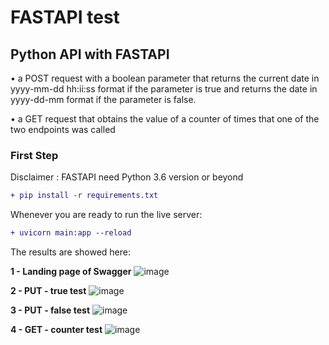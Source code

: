 # **FASTAPI test**

## **Python API with FASTAPI**

• a POST request with a boolean parameter that returns the current date in yyyy-mm-dd hh:ii:ss format if the parameter is true and returns the date in yyyy-dd-mm format if the parameter is false.


• a GET request that obtains the value of a counter of times that one of the two endpoints was called

### First Step
  
Disclaimer : FASTAPI need Python 3.6 version or beyond
 ```diff
 + pip install -r requirements.txt
```

Whenever you are ready to run the live server:
 ```diff
 + uvicorn main:app --reload
```
The results are showed here:

**1 - Landing page of Swagger**
![image](https://github.com/Naquiao/marvik-technical-test/blob/main/docs/Swagger-landing.png)

**2 - PUT - true test**
![image](https://github.com/Naquiao/marvik-technical-test/blob/main/docs/put-test-true.png)

**3 - PUT - false test**
![image](https://github.com/Naquiao/marvik-technical-test/blob/main/docs/put-test-false.png)

**4 - GET - counter test**
![image](https://github.com/Naquiao/marvik-technical-test/blob/main/docs/get-test-counter.png)


